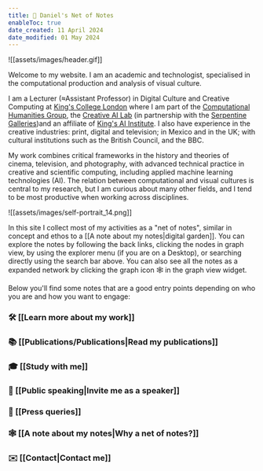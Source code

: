 ```yaml
---
title: 📝 Daniel's Net of Notes
enableToc: true
date_created: 11 April 2024
date_modified: 01 May 2024
---
```

![[assets/images/header.gif]]

Welcome to my website. I am an academic and technologist, specialised in the computational production and analysis of visual culture. 

I am a Lecturer (≈Assistant Professor) in Digital Culture and Creative Computing at [King's College London](https://www.kcl.ac.uk/people/daniel-chavez-heras)  where I am part of the [Computational Humanities Group](https://www.kcl.ac.uk/research/computational-humanities-research-group), the [Creative AI Lab](https://creative-ai.org/info) (in partnership with the [Serpentine Galleries](https://www.serpentinegalleries.org/))and an affiliate of [King's AI Institute](https://www.kcl.ac.uk/ai). I also have experience in the creative industries: print, digital and television; in Mexico and in the UK; with cultural institutions such as the British Council, and the BBC.

My work combines critical frameworks in the history and theories of cinema, television, and photography, with advanced technical practice in creative and scientific computing, including applied machine learning technologies (AI). The relation between computational and visual cultures is central to my research, but I am curious about many other fields, and I tend to be most productive when working across disciplines.

![[assets/images/self-portrait_14.png]]

In this site I collect most of my activities as a "net of notes", similar in concept and ethos to a [[A note about my notes|digital garden]]. You can explore the notes by following the back links, clicking the nodes in graph view, by using the explorer menu (if you are on a Desktop), or searching directly using the search bar above. You can also see all the notes as a expanded network by clicking the graph icon 🕸️ in the graph view widget.

Below you'll find some notes that are a good entry points depending on who you are and how you want to engage:

### 🛠️ [[Learn more about my work]]
### 📚 [[Publications/Publications|Read my publications]]
### 🎓 [[Study with me]]
### 🎤 [[Public speaking|Invite me as a speaker]]
### 📰 [[Press queries]]
### 🕸️ [[A note about my notes|Why a net of notes?]]

### ✉️ [[Contact|Contact me]]


